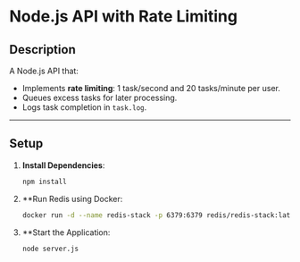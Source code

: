 # Node.js API with Rate Limiting

## Description
A Node.js API that:
- Implements **rate limiting**: 1 task/second and 20 tasks/minute per user.
- Queues excess tasks for later processing.
- Logs task completion in `task.log`.

---

## Setup

1. **Install Dependencies**:
   ```bash
   npm install
   
2. **Run Redis using Docker:
   ```bash
   docker run -d --name redis-stack -p 6379:6379 redis/redis-stack:latest
   
3. **Start the Application:
   ```bash
   node server.js
